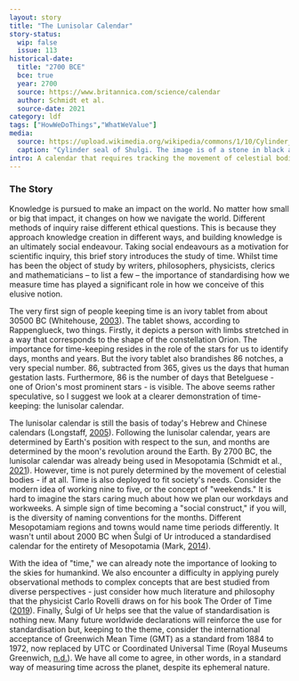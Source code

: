 ```yaml
---
layout: story
title: "The Lunisolar Calendar"
story-status:
  wip: false
  issue: 113
historical-date:
  title: "2700 BCE"
  bce: true
  year: 2700
  source: https://www.britannica.com/science/calendar
  author: Schmidt et al.
  source-date: 2021
category: ldf
tags: ["HowWeDoThings","WhatWeValue"]
media:
  source: https://upload.wikimedia.org/wikipedia/commons/1/10/Cylinder_seal_of_Shulgi.jpg
  caption: "Cylinder seal of Shulgi. The image is of a stone in black and white. Image source: Wikipedia."
intro: A calendar that requires tracking the movement of celestial bodies teaches us about public policy.
---
```

### The Story
Knowledge is pursued to make an impact on the world. No matter how small or big that impact, it changes on how we navigate the world. Different methods of inquiry raise different ethical questions. This is because they approach knowledge creation in different ways, and building knowledge is an ultimately social endeavour. Taking social endeavours as a motivation for scientific inquiry, this brief story introduces the study of time. Whilst time has been the object of study by writers, philosophers, physicists, clerics and mathematicians – to list a few – the importance of standardising how we measure time has played a significant role in how we conceive of this elusive notion.

The very first sign of people keeping time is an ivory tablet from about 30500 BC (Whitehouse, [2003](http://news.bbc.co.uk/1/hi/sci/tech/2679675.stm)). The tablet shows, according to Rappenglueck, two things. Firstly, it depicts a person with limbs stretched in a way that corresponds to the shape of the constellation Orion. The importance for time-keeping resides in the role of the stars for us to identify days, months and years. But the ivory tablet also brandishes 86 notches, a very special number. 86, subtracted from 365, gives us the days that human gestation lasts. Furthermore, 86 is the number of days that Betelguese - one of Orion's most prominent stars - is visible. The above seems rather speculative, so I suggest we look at a clearer demonstration of time-keeping: the lunisolar calendar.

The lunisolar calendar is still the basis of today's Hebrew and Chinese calendars (Longstaff, [2005](https://www.rmg.co.uk/sites/default/files/Calendars-from-around-the-world.pdf)). Following the lunisolar calendar, years are determined by Earth's position with respect to the sun, and months are determined by the moon's revolution around the Earth. By 2700 BC, the lunisolar calendar was already being used in Mesopotamia (Schmidt et al., [2021](https://www.britannica.com/science/calendar)). However, time is not purely determined by the movement of celestial bodies - if at all. Time is also deployed to fit society's needs. Consider the modern idea of working nine to five, or the concept of "weekends." It is hard to imagine the stars caring much about how we plan our workdays and workweeks. A simple sign of time becoming a "social construct," if you will, is the diversity of naming conventions for the months. Different Mesopotamiam regions and towns would name time periods differently. It wasn't until about 2000 BC when Šulgi of Ur introduced a standardised calendar for the entirety of Mesopotamia (Mark, [2014](https://www.worldhistory.org/Shulgi_of_Ur/)).

With the idea of "time," we can already note the importance of looking to the skies for humankind. We also encounter a difficulty in applying purely observational methods to complex concepts that are best studied from diverse perspectives - just consider how much literature and philosophy that the physicist Carlo Rovelli draws on for his book The Order of Time ([2019](https://www.penguin.co.uk/books/301539/the-order-of-time/9780141984964.html)). Finally, Šulgi of Ur helps see that the value of standardisation is nothing new. Many future worldwide declarations will reinforce the use for standardisation but, keeping to the theme, consider the international acceptance of Greenwich Mean Time (GMT) as a standard from 1884 to 1972, now replaced by UTC or Coordinated Universal Time (Royal Museums Greenwich, [n.d.](https://www.rmg.co.uk/stories/topics/greenwich-mean-time-gmt)). We have all come to agree, in other words, in a standard way of measuring time across the planet, despite its ephemeral nature.
